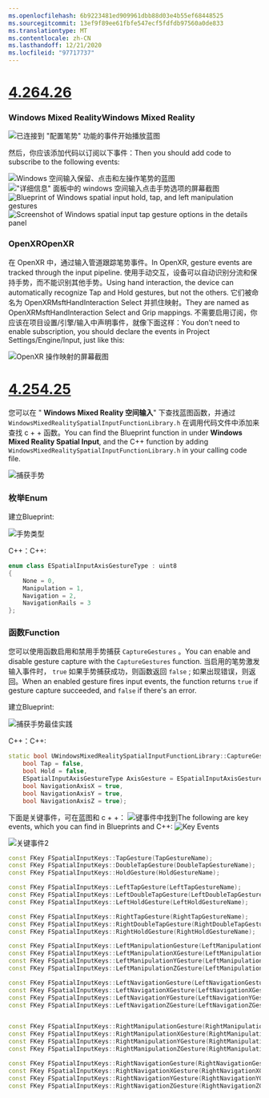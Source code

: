 ```yaml
---
ms.openlocfilehash: 6b9223481ed909961dbb88d03e4b55ef68448525
ms.sourcegitcommit: 13ef9f89ee61fbfe547ecf5fdfdb97560a0de833
ms.translationtype: MT
ms.contentlocale: zh-CN
ms.lasthandoff: 12/21/2020
ms.locfileid: "97717737"
---
```

# <a name="426"></a>[<span data-ttu-id="08a93-101">4.26</span><span class="sxs-lookup"><span data-stu-id="08a93-101">4.26</span></span>](#tab/426)

### <a name="windows-mixed-reality"></a><span data-ttu-id="08a93-102">Windows Mixed Reality</span><span class="sxs-lookup"><span data-stu-id="08a93-102">Windows Mixed Reality</span></span>

![已连接到 "配置笔势" 功能的事件开始播放蓝图](../images/unreal-hand-tracking-img-09.png)

<span data-ttu-id="08a93-104">然后，你应该添加代码以订阅以下事件：</span><span class="sxs-lookup"><span data-stu-id="08a93-104">Then you should add code to subscribe to the following events:</span></span>

<span data-ttu-id="08a93-105">![Windows 空间输入保留、点击和左操作笔势的蓝图 ](../images/unreal/key-events.png)
 ![ "详细信息" 面板中的 windows 空间输入点击手势选项的屏幕截图](../images/unreal/key-events2.png)</span><span class="sxs-lookup"><span data-stu-id="08a93-105">![Blueprint of Windows spatial input hold, tap, and left manipulation gestures](../images/unreal/key-events.png)
![Screenshot of Windows spatial input tap gesture options in the details panel](../images/unreal/key-events2.png)</span></span>

### <a name="openxr"></a><span data-ttu-id="08a93-106">OpenXR</span><span class="sxs-lookup"><span data-stu-id="08a93-106">OpenXR</span></span>

<span data-ttu-id="08a93-107">在 OpenXR 中，通过输入管道跟踪笔势事件。</span><span class="sxs-lookup"><span data-stu-id="08a93-107">In OpenXR, gesture events are tracked through the input pipeline.</span></span> <span data-ttu-id="08a93-108">使用手动交互，设备可以自动识别分流和保持手势，而不能识别其他手势。</span><span class="sxs-lookup"><span data-stu-id="08a93-108">Using hand interaction, the device can automatically recognize Tap and Hold gestures, but not the others.</span></span> <span data-ttu-id="08a93-109">它们被命名为 OpenXRMsftHandInteraction Select 并抓住映射。</span><span class="sxs-lookup"><span data-stu-id="08a93-109">They are named as OpenXRMsftHandInteraction Select and Grip mappings.</span></span> <span data-ttu-id="08a93-110">不需要启用订阅，你应该在项目设置/引擎/输入中声明事件，就像下面这样：</span><span class="sxs-lookup"><span data-stu-id="08a93-110">You don’t need to enable subscription, you should declare the events in Project Settings/Engine/Input, just like this:</span></span>

![OpenXR 操作映射的屏幕截图](../images/unreal-hand-tracking-img-12.png)

# <a name="425"></a>[<span data-ttu-id="08a93-112">4.25</span><span class="sxs-lookup"><span data-stu-id="08a93-112">4.25</span></span>](#tab/425)

<span data-ttu-id="08a93-113">您可以在 " **Windows Mixed Reality 空间输入**" 下查找蓝图函数，并通过 `WindowsMixedRealitySpatialInputFunctionLibrary.h` 在调用代码文件中添加来查找 c + + 函数。</span><span class="sxs-lookup"><span data-stu-id="08a93-113">You can find the Blueprint function in under **Windows Mixed Reality Spatial Input**, and the C++ function by adding `WindowsMixedRealitySpatialInputFunctionLibrary.h` in your calling code file.</span></span>

![捕获手势](../images/unreal/capture-gestures.png)

### <a name="enum"></a><span data-ttu-id="08a93-115">枚举</span><span class="sxs-lookup"><span data-stu-id="08a93-115">Enum</span></span>
<!-- Deprecated
The `ESPatialInputAxisGestureType` enum describes spatial axis gestures and are [fully documented](../../out-of-scope/deprecated/holograms-211.md).
-->
<span data-ttu-id="08a93-116">建立</span><span class="sxs-lookup"><span data-stu-id="08a93-116">Blueprint:</span></span>

![手势类型](../images/unreal/gesture-type.png)

<span data-ttu-id="08a93-118">C++：</span><span class="sxs-lookup"><span data-stu-id="08a93-118">C++:</span></span>
```cpp
enum class ESpatialInputAxisGestureType : uint8
{
    None = 0,
    Manipulation = 1,
    Navigation = 2,
    NavigationRails = 3
};
```

### <a name="function"></a><span data-ttu-id="08a93-119">函数</span><span class="sxs-lookup"><span data-stu-id="08a93-119">Function</span></span>
<span data-ttu-id="08a93-120">您可以使用函数启用和禁用手势捕获 `CaptureGestures` 。</span><span class="sxs-lookup"><span data-stu-id="08a93-120">You can enable and disable gesture capture with the `CaptureGestures` function.</span></span> <span data-ttu-id="08a93-121">当启用的笔势激发输入事件时， `true` 如果手势捕获成功，则函数返回 `false` ; 如果出现错误，则返回。</span><span class="sxs-lookup"><span data-stu-id="08a93-121">When an enabled gesture fires input events, the function returns `true` if gesture capture succeeded, and `false` if there's an error.</span></span>

<span data-ttu-id="08a93-122">建立</span><span class="sxs-lookup"><span data-stu-id="08a93-122">Blueprint:</span></span>

![捕获手势最佳实践](../images/unreal/capture-gestures-bp.png)

<span data-ttu-id="08a93-124">C++：</span><span class="sxs-lookup"><span data-stu-id="08a93-124">C++:</span></span>
```cpp
static bool UWindowsMixedRealitySpatialInputFunctionLibrary::CaptureGestures(
    bool Tap = false,
    bool Hold = false,
    ESpatialInputAxisGestureType AxisGesture = ESpatialInputAxisGestureType::None,
    bool NavigationAxisX = true,
    bool NavigationAxisY = true,
    bool NavigationAxisZ = true);
```

<span data-ttu-id="08a93-125">下面是关键事件，可在蓝图和 c + +： ![ 键事件中找到](../images/unreal/key-events.png)</span><span class="sxs-lookup"><span data-stu-id="08a93-125">The following are key events, which you can find in Blueprints and C++: ![Key Events](../images/unreal/key-events.png)</span></span>

![关键事件2](../images/unreal/key-events2.png)
```cpp
const FKey FSpatialInputKeys::TapGesture(TapGestureName);
const FKey FSpatialInputKeys::DoubleTapGesture(DoubleTapGestureName);
const FKey FSpatialInputKeys::HoldGesture(HoldGestureName);

const FKey FSpatialInputKeys::LeftTapGesture(LeftTapGestureName);
const FKey FSpatialInputKeys::LeftDoubleTapGesture(LeftDoubleTapGestureName);
const FKey FSpatialInputKeys::LeftHoldGesture(LeftHoldGestureName);

const FKey FSpatialInputKeys::RightTapGesture(RightTapGestureName);
const FKey FSpatialInputKeys::RightDoubleTapGesture(RightDoubleTapGestureName);
const FKey FSpatialInputKeys::RightHoldGesture(RightHoldGestureName);

const FKey FSpatialInputKeys::LeftManipulationGesture(LeftManipulationGestureName);
const FKey FSpatialInputKeys::LeftManipulationXGesture(LeftManipulationXGestureName);
const FKey FSpatialInputKeys::LeftManipulationYGesture(LeftManipulationYGestureName);
const FKey FSpatialInputKeys::LeftManipulationZGesture(LeftManipulationZGestureName);

const FKey FSpatialInputKeys::LeftNavigationGesture(LeftNavigationGestureName);
const FKey FSpatialInputKeys::LeftNavigationXGesture(LeftNavigationXGestureName);
const FKey FSpatialInputKeys::LeftNavigationYGesture(LeftNavigationYGestureName);
const FKey FSpatialInputKeys::LeftNavigationZGesture(LeftNavigationZGestureName);


const FKey FSpatialInputKeys::RightManipulationGesture(RightManipulationGestureName);
const FKey FSpatialInputKeys::RightManipulationXGesture(RightManipulationXGestureName);
const FKey FSpatialInputKeys::RightManipulationYGesture(RightManipulationYGestureName);
const FKey FSpatialInputKeys::RightManipulationZGesture(RightManipulationZGestureName);

const FKey FSpatialInputKeys::RightNavigationGesture(RightNavigationGestureName);
const FKey FSpatialInputKeys::RightNavigationXGesture(RightNavigationXGestureName);
const FKey FSpatialInputKeys::RightNavigationYGesture(RightNavigationYGestureName);
const FKey FSpatialInputKeys::RightNavigationZGesture(RightNavigationZGestureName);
```

